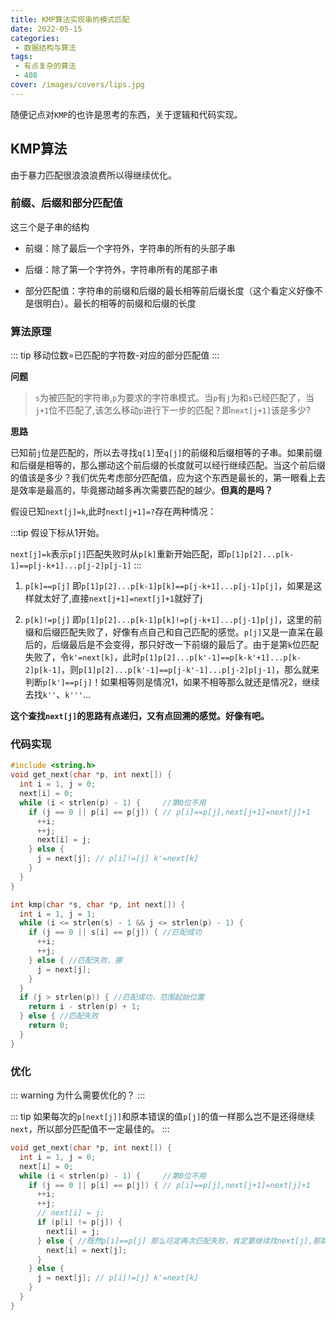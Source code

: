 ```yaml
---
title: KMP算法实现串的模式匹配
date: 2022-05-15 
categories:
 - 数据结构与算法
tags:
 - 有点复杂的算法
 - 408
cover: /images/covers/lips.jpg
---
```


随便记点对```KMP```的也许是思考的东西，关于逻辑和代码实现。

<!-- more -->

## KMP算法

由于暴力匹配很浪浪浪费所以得继续优化。

### 前缀、后缀和部分匹配值

这三个是子串的结构

- 前缀：除了最后一个字符外，字符串的所有的头部子串

- 后缀：除了第一个字符外，字符串所有的尾部子串

- 部分匹配值：字符串的前缀和后缀的最长相等前后缀长度（这个看定义好像不是很明白）。最长的相等的前缀和后缀的长度

### 算法原理

::: tip
移动位数=已匹配的字符数-对应的部分匹配值
:::

**问题**
> ```s```为被匹配的字符串,```p```为要求的字符串模式。当```p```有```j```为和```s```已经匹配了，当```j+1```位不匹配了,该怎么移动```p```进行下一步的匹配？即```next[j+1]```该是多少?

**思路**

已知前```j```位是匹配的，所以去寻找```q[1]```至```q[j]```的前缀和后缀相等的子串。如果前缀和后缀是相等的，那么挪动这个前后缀的长度就可以经行继续匹配。当这个前后缀的值该是多少？我们优先考虑部分匹配值，应为这个东西是最长的，第一眼看上去是效率是最高的，毕竟挪动越多再次需要匹配的越少。**但真的是吗？**

假设已知```next[j]=k```,此时```next[j+1]=?```存在两种情况：

:::tip
假设下标从1开始。

```next[j]=k```表示```p[j]```匹配失败时从```p[k]```重新开始匹配，即```p[1]p[2]...p[k-1]==p[j-k+1]...p[j-2]p[j-1]```
:::

1. ```p[k]==p[j]``` 即```p[1]p[2]...p[k-1]p[k]==p[j-k+1]...p[j-1]p[j]```，如果是这样就太好了,直接```next[j+1]=next[j]+1```就好了j

2. ```p[k]!=p[j]``` 即```p[1]p[2]...p[k-1]p[k]!=p[j-k+1]...p[j-1]p[j]```，这里的前缀和后缀匹配失败了，好像有点自己和自己匹配的感觉。```p[j]```又是一直呆在最后的，后缀最后是不会变得，那只好改一下前缀的最后了。由于是第```k```位匹配失败了，令```k'=next[k]```，此时```p[1]p[2]...p[k'-1]==p[k-k'+1]...p[k-2]p[k-1]```，则```p[1]p[2]...p[k'-1]==p[j-k'-1]...p[j-2]p[j-1]```，那么就来判断```p[k']==p[j]```！如果相等则是情况1，如果不相等那么就还是情况2，继续去找```k''```、```k'''```...

**这个查找```next[j]```的思路有点递归，又有点回溯的感觉。好像有吧。**

### 代码实现

```c
#include <string.h>
void get_next(char *p, int next[]) {
  int i = 1, j = 0;
  next[i] = 0;
  while (i < strlen(p) - 1) {     //第0位不用
    if (j == 0 || p[i] == p[j]) { // p[i]==p[j],next[j+1]=next[j]+1
      ++i;
      ++j;
      next[i] = j;
    } else {
      j = next[j]; // p[i]!=[j] k'=next[k]
    }
  }
}

int kmp(char *s, char *p, int next[]) {
  int i = 1, j = 1;
  while (i <= strlen(s) - 1 && j <= strlen(p) - 1) {
    if (j == 0 || s[i] == p[j]) { //匹配成功
      ++i;
      ++j;
    } else { //匹配失败，挪
      j = next[j];
    }
  }
  if (j > strlen(p)) { //匹配成功，范围起始位置
    return i - strlen(p) + 1;
  } else { //匹配失败
    return 0;
  }
}
```
### 优化

::: warning
 为什么需要优化的？
:::

::: tip
如果每次的```p[next[j]]```和原本错误的值```p[j]```的值一样那么岂不是还得继续```next```，所以部分匹配值不一定最佳的。
:::

```c
void get_next(char *p, int next[]) {
  int i = 1, j = 0;
  next[i] = 0;
  while (i < strlen(p) - 1) {     //第0位不用
    if (j == 0 || p[i] == p[j]) { // p[i]==p[j],next[j+1]=next[j]+1
      ++i;
      ++j;
      // next[i] = j;
      if (p[i] != p[j]) {
        next[i] = j;
      } else { //既然p[i]==p[j] 那么可定再次匹配失败，肯定要继续找next[j],那就直接赋给它吧
        next[i] = next[j];
      }
    } else {
      j = next[j]; // p[i]!=[j] k'=next[k]
    }
  }
}

```
 